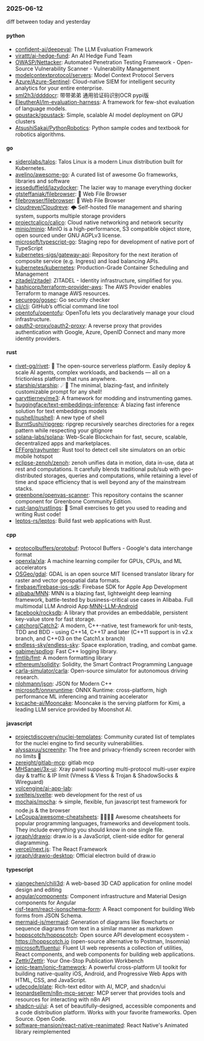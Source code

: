 ### 2025-06-12
diff between today and yesterday

#### python
* [confident-ai/deepeval](https://github.com/confident-ai/deepeval): The LLM Evaluation Framework
* [virattt/ai-hedge-fund](https://github.com/virattt/ai-hedge-fund): An AI Hedge Fund Team
* [OWASP/Nettacker](https://github.com/OWASP/Nettacker): Automated Penetration Testing Framework - Open-Source Vulnerability Scanner - Vulnerability Management
* [modelcontextprotocol/servers](https://github.com/modelcontextprotocol/servers): Model Context Protocol Servers
* [Azure/Azure-Sentinel](https://github.com/Azure/Azure-Sentinel): Cloud-native SIEM for intelligent security analytics for your entire enterprise.
* [sml2h3/ddddocr](https://github.com/sml2h3/ddddocr): 带带弟弟 通用验证码识别OCR pypi版
* [EleutherAI/lm-evaluation-harness](https://github.com/EleutherAI/lm-evaluation-harness): A framework for few-shot evaluation of language models.
* [gpustack/gpustack](https://github.com/gpustack/gpustack): Simple, scalable AI model deployment on GPU clusters
* [AtsushiSakai/PythonRobotics](https://github.com/AtsushiSakai/PythonRobotics): Python sample codes and textbook for robotics algorithms.

#### go
* [siderolabs/talos](https://github.com/siderolabs/talos): Talos Linux is a modern Linux distribution built for Kubernetes.
* [avelino/awesome-go](https://github.com/avelino/awesome-go): A curated list of awesome Go frameworks, libraries and software
* [jesseduffield/lazydocker](https://github.com/jesseduffield/lazydocker): The lazier way to manage everything docker
* [gtsteffaniak/filebrowser](https://github.com/gtsteffaniak/filebrowser): 📂 Web File Browser
* [filebrowser/filebrowser](https://github.com/filebrowser/filebrowser): 📂 Web File Browser
* [cloudreve/Cloudreve](https://github.com/cloudreve/Cloudreve): 🌩 Self-hosted file management and sharing system, supports multiple storage providers
* [projectcalico/calico](https://github.com/projectcalico/calico): Cloud native networking and network security
* [minio/minio](https://github.com/minio/minio): MinIO is a high-performance, S3 compatible object store, open sourced under GNU AGPLv3 license.
* [microsoft/typescript-go](https://github.com/microsoft/typescript-go): Staging repo for development of native port of TypeScript
* [kubernetes-sigs/gateway-api](https://github.com/kubernetes-sigs/gateway-api): Repository for the next iteration of composite service (e.g. Ingress) and load balancing APIs.
* [kubernetes/kubernetes](https://github.com/kubernetes/kubernetes): Production-Grade Container Scheduling and Management
* [zitadel/zitadel](https://github.com/zitadel/zitadel): ZITADEL - Identity infrastructure, simplified for you.
* [hashicorp/terraform-provider-aws](https://github.com/hashicorp/terraform-provider-aws): The AWS Provider enables Terraform to manage AWS resources.
* [securego/gosec](https://github.com/securego/gosec): Go security checker
* [cli/cli](https://github.com/cli/cli): GitHub’s official command line tool
* [opentofu/opentofu](https://github.com/opentofu/opentofu): OpenTofu lets you declaratively manage your cloud infrastructure.
* [oauth2-proxy/oauth2-proxy](https://github.com/oauth2-proxy/oauth2-proxy): A reverse proxy that provides authentication with Google, Azure, OpenID Connect and many more identity providers.

#### rust
* [rivet-gg/rivet](https://github.com/rivet-gg/rivet): 🔩 The open-source serverless platform. Easily deploy & scale AI agents, complex workloads, and backends — all on a frictionless platform that runs anywhere.
* [starship/starship](https://github.com/starship/starship): ☄🌌️ The minimal, blazing-fast, and infinitely customizable prompt for any shell!
* [garyttierney/me3](https://github.com/garyttierney/me3): A framework for modding and instrumenting games.
* [huggingface/text-embeddings-inference](https://github.com/huggingface/text-embeddings-inference): A blazing fast inference solution for text embeddings models
* [nushell/nushell](https://github.com/nushell/nushell): A new type of shell
* [BurntSushi/ripgrep](https://github.com/BurntSushi/ripgrep): ripgrep recursively searches directories for a regex pattern while respecting your gitignore
* [solana-labs/solana](https://github.com/solana-labs/solana): Web-Scale Blockchain for fast, secure, scalable, decentralized apps and marketplaces.
* [EFForg/rayhunter](https://github.com/EFForg/rayhunter): Rust tool to detect cell site simulators on an orbic mobile hotspot
* [eclipse-zenoh/zenoh](https://github.com/eclipse-zenoh/zenoh): zenoh unifies data in motion, data in-use, data at rest and computations. It carefully blends traditional pub/sub with geo-distributed storages, queries and computations, while retaining a level of time and space efficiency that is well beyond any of the mainstream stacks.
* [greenbone/openvas-scanner](https://github.com/greenbone/openvas-scanner): This repository contains the scanner component for Greenbone Community Edition.
* [rust-lang/rustlings](https://github.com/rust-lang/rustlings): 🦀 Small exercises to get you used to reading and writing Rust code!
* [leptos-rs/leptos](https://github.com/leptos-rs/leptos): Build fast web applications with Rust.

#### cpp
* [protocolbuffers/protobuf](https://github.com/protocolbuffers/protobuf): Protocol Buffers - Google's data interchange format
* [openxla/xla](https://github.com/openxla/xla): A machine learning compiler for GPUs, CPUs, and ML accelerators
* [OSGeo/gdal](https://github.com/OSGeo/gdal): GDAL is an open source MIT licensed translator library for raster and vector geospatial data formats.
* [firebase/firebase-ios-sdk](https://github.com/firebase/firebase-ios-sdk): Firebase SDK for Apple App Development
* [alibaba/MNN](https://github.com/alibaba/MNN): MNN is a blazing fast, lightweight deep learning framework, battle-tested by business-critical use cases in Alibaba. Full multimodal LLM Android App:[MNN-LLM-Android](./apps/Android/MnnLlmChat/README.md)
* [facebook/rocksdb](https://github.com/facebook/rocksdb): A library that provides an embeddable, persistent key-value store for fast storage.
* [catchorg/Catch2](https://github.com/catchorg/Catch2): A modern, C++-native, test framework for unit-tests, TDD and BDD - using C++14, C++17 and later (C++11 support is in v2.x branch, and C++03 on the Catch1.x branch)
* [endless-sky/endless-sky](https://github.com/endless-sky/endless-sky): Space exploration, trading, and combat game.
* [gabime/spdlog](https://github.com/gabime/spdlog): Fast C++ logging library.
* [fmtlib/fmt](https://github.com/fmtlib/fmt): A modern formatting library
* [ethereum/solidity](https://github.com/ethereum/solidity): Solidity, the Smart Contract Programming Language
* [carla-simulator/carla](https://github.com/carla-simulator/carla): Open-source simulator for autonomous driving research.
* [nlohmann/json](https://github.com/nlohmann/json): JSON for Modern C++
* [microsoft/onnxruntime](https://github.com/microsoft/onnxruntime): ONNX Runtime: cross-platform, high performance ML inferencing and training accelerator
* [kvcache-ai/Mooncake](https://github.com/kvcache-ai/Mooncake): Mooncake is the serving platform for Kimi, a leading LLM service provided by Moonshot AI.

#### javascript
* [projectdiscovery/nuclei-templates](https://github.com/projectdiscovery/nuclei-templates): Community curated list of templates for the nuclei engine to find security vulnerabilities.
* [alyssaxuu/screenity](https://github.com/alyssaxuu/screenity): The free and privacy-friendly screen recorder with no limits 🎥
* [zereight/gitlab-mcp](https://github.com/zereight/gitlab-mcp): gitlab mcp
* [MHSanaei/3x-ui](https://github.com/MHSanaei/3x-ui): Xray panel supporting multi-protocol multi-user expire day & traffic & IP limit (Vmess & Vless & Trojan & ShadowSocks & Wireguard)
* [volcengine/ai-app-lab](https://github.com/volcengine/ai-app-lab): 
* [sveltejs/svelte](https://github.com/sveltejs/svelte): web development for the rest of us
* [mochajs/mocha](https://github.com/mochajs/mocha): ☕️ simple, flexible, fun javascript test framework for node.js & the browser
* [LeCoupa/awesome-cheatsheets](https://github.com/LeCoupa/awesome-cheatsheets): 👩‍💻👨‍💻 Awesome cheatsheets for popular programming languages, frameworks and development tools. They include everything you should know in one single file.
* [jgraph/drawio](https://github.com/jgraph/drawio): draw.io is a JavaScript, client-side editor for general diagramming.
* [vercel/next.js](https://github.com/vercel/next.js): The React Framework
* [jgraph/drawio-desktop](https://github.com/jgraph/drawio-desktop): Official electron build of draw.io

#### typescript
* [xiangechen/chili3d](https://github.com/xiangechen/chili3d): A web-based 3D CAD application for online model design and editing
* [angular/components](https://github.com/angular/components): Component infrastructure and Material Design components for Angular
* [rjsf-team/react-jsonschema-form](https://github.com/rjsf-team/react-jsonschema-form): A React component for building Web forms from JSON Schema.
* [mermaid-js/mermaid](https://github.com/mermaid-js/mermaid): Generation of diagrams like flowcharts or sequence diagrams from text in a similar manner as markdown
* [hoppscotch/hoppscotch](https://github.com/hoppscotch/hoppscotch): Open source API development ecosystem - https://hoppscotch.io (open-source alternative to Postman, Insomnia)
* [microsoft/fluentui](https://github.com/microsoft/fluentui): Fluent UI web represents a collection of utilities, React components, and web components for building web applications.
* [Zettlr/Zettlr](https://github.com/Zettlr/Zettlr): Your One-Stop Publication Workbench
* [ionic-team/ionic-framework](https://github.com/ionic-team/ionic-framework): A powerful cross-platform UI toolkit for building native-quality iOS, Android, and Progressive Web Apps with HTML, CSS, and JavaScript.
* [udecode/plate](https://github.com/udecode/plate): Rich-text editor with AI, MCP, and shadcn/ui
* [leonardsellem/n8n-mcp-server](https://github.com/leonardsellem/n8n-mcp-server): MCP server that provides tools and resources for interacting with n8n API
* [shadcn-ui/ui](https://github.com/shadcn-ui/ui): A set of beautifully-designed, accessible components and a code distribution platform. Works with your favorite frameworks. Open Source. Open Code.
* [software-mansion/react-native-reanimated](https://github.com/software-mansion/react-native-reanimated): React Native's Animated library reimplemented
